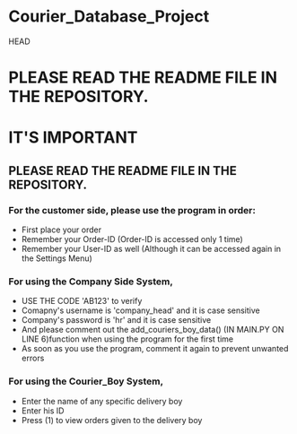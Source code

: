 # Courier_Database_Project
 HEAD
# PLEASE READ THE README FILE IN THE REPOSITORY.
# IT'S IMPORTANT
## PLEASE READ THE README FILE IN THE REPOSITORY.

### For the customer side, please use the program in order:

* First place your order
* Remember your Order-ID (Order-ID is accessed only 1 time)
* Remember your User-ID as well (Although it can be accessed again in the Settings Menu)

### For using the Company Side System,
* USE THE CODE 'AB123' to verify
* Comapny's username is 'company_head' and it is case sensitive
* Company's password is 'hr' and it is case sensitive
* And please comment out the add_couriers_boy_data() (IN MAIN.PY ON LINE 6)function when using the program for the first time
* As soon as you use the program, comment it again to prevent unwanted errors

### For using the Courier_Boy System,
* Enter the name of any specific delivery boy
* Enter his ID
* Press (1) to view orders given to the delivery boy
